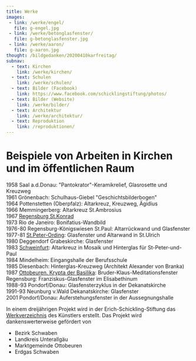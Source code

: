 ```yaml
---
title: Werke
images:
 - link: /werke/engel/
   file: g-engel.jpg
 - link: /werke/betonglasfenster/
   file: g-betonglasfenster.jpg
 - link: /werke/aaron/
   file: g-aaron.jpg
thought: /bildgedanken/20200410karfreitag/
subnav:
  - text: Kirchen
    link: /werke/kirchen/
  - text: Schulen
    link: /werke/schulen/
  - text: Bilder (Facebook)
    link: https://www.facebook.com/schicklingstiftung/photos/
  - text: Bilder (Website)
    link: /werke/bilder/
  - text: Architektur
    link: /werke/architektur/
  - text: Reproduktion
    link: /reproduktionen/
---
```


# Beispiele von Arbeiten in Kirchen und im öffentlichen Raum

1958 Saal a.d.Donau: "Pantokrator"-Keramikrelief, Glasrosette und Kreuzweg  
1961 Grönenbach: Schulhaus-Giebel "Geschichtsbilderbogen"  
1964 Pottenstetten (Oberpfalz): Altarkreuz, Kreuzweg, Ägidius  
1966 Memmingerberg: Altarkreuz St.Ambrosius  
1967 [Regensburg St.Konrad](/werke/kirchen/regensburg-st-konrad/)  
1973 Rio de Janeiro: Bonifatius-Wandbild  
1976-80 Regensburg-Königswiesen St.Paul: Altarrückwand und Glasfenster  
1977-81 [St.Peter-Ording](/werke/kirchen/st-peter-ording/): Glasfenster und Altarwand in St.Ulrich  
1980 Deggendorf Grabeskirche: Glasfenster  
1983 [Schweinfurt](/werke/kirchen/schweinfurt/): Altarkreuz in Mosaik und Hinterglas für St-Peter-und-Paul  
1984 Mindelheim: Eingangshalle der Berufsschule  
1985 Diesenbach: Hinterglas-Kreuzweg (Architekt Alexander von Branka)  
1987 [Ottobeuren. Krypta der Basilika](/werke/kirchen/krypta-ott/): Bruder-Klaus-Meditationsfenster  
Regensburg: Franziskus-Glasfenster im Elisabethinum  
1988-93 Pondorf/Donau: Glasfensterzyklus in der Dekanatskirche  
1991-93 Neunburg v.Wald Dekanatskirche: Glasfenster  
2001 Pondorf/Donau: Auferstehungsfenster in der Aussegnungshalle

In einem dreijährigen Projekt wird in der Erich-Schickling-Stiftung das [Werkverzeichnis](/werkverzeichnis/) des Künstlers erstellt. Das Projekt wird dankenswerterweise gefördert von

-   Bezirk Schwaben
-   Landkreis Unterallgäu
-   Marktgemeinde Ottobeuren
-   Erdgas Schwaben
